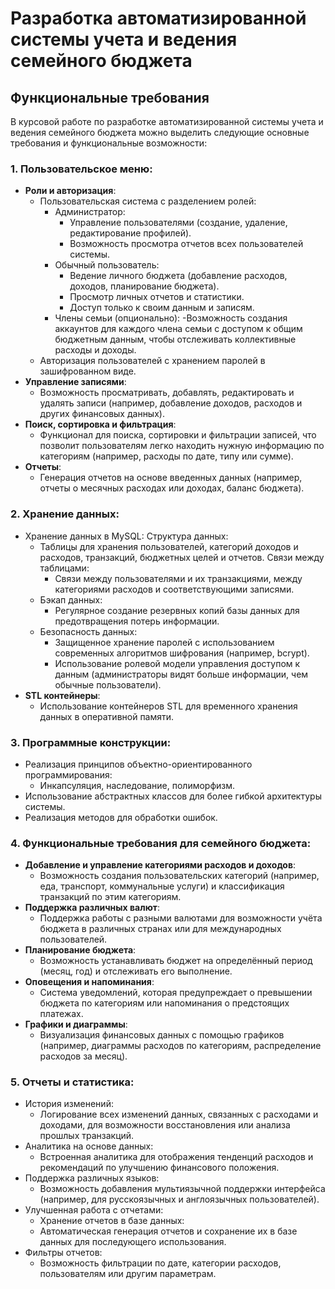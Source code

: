 # Разработка автоматизированной системы учета и ведения семейного бюджета

## Функциональные требования
В курсовой работе по разработке автоматизированной системы учета и ведения семейного бюджета можно выделить следующие основные требования и функциональные возможности:

### 1. **Пользовательское меню**:
   - **Роли и авторизация**:
     - Пользовательская система с разделением ролей:
        - Администратор:
            - Управление пользователями (создание, удаление, редактирование профилей).
            - Возможность просмотра отчетов всех пользователей системы.
        - Обычный пользователь:
            - Ведение личного бюджета (добавление расходов, доходов, планирование бюджета).
            - Просмотр личных отчетов и статистики.
            - Доступ только к своим данным и записям.
        - Члены семьи (опционально):
            -Возможность создания аккаунтов для каждого члена семьи с доступом к общим бюджетным данным, чтобы отслеживать коллективные расходы и доходы.
     - Авторизация пользователей с хранением паролей в зашифрованном виде.
   - **Управление записями**:
     - Возможность просматривать, добавлять, редактировать и удалять записи (например, добавление доходов, расходов и других финансовых данных).
   - **Поиск, сортировка и фильтрация**:
     - Функционал для поиска, сортировки и фильтрации записей, что позволит пользователям легко находить нужную информацию по категориям (например, расходы по дате, типу или сумме).
   - **Отчеты**:
     - Генерация отчетов на основе введенных данных (например, отчеты о месячных расходах или доходах, баланс бюджета).

### 2. **Хранение данных**:
   - Хранение данных в MySQL:
     Структура данных:
        - Таблицы для хранения пользователей, категорий доходов и расходов, транзакций, бюджетных целей и отчетов.
        Связи между таблицами:
            - Связи между пользователями и их транзакциями, между категориями расходов и соответствующими записями.
        - Бэкап данных:
            - Регулярное создание резервных копий базы данных для предотвращения потерь информации.
        - Безопасность данных:
            - Защищенное хранение паролей с использованием современных алгоритмов шифрования (например, bcrypt).
            - Использование ролевой модели управления доступом к данным (администраторы видят больше информации, чем обычные пользователи).
   - **STL контейнеры**:
     - Использование контейнеров STL для временного хранения данных в оперативной памяти.

### 3. **Программные конструкции**:
   - Реализация принципов объектно-ориентированного программирования:
     - Инкапсуляция, наследование, полиморфизм.
   - Использование абстрактных классов для более гибкой архитектуры системы.
   - Реализация методов для обработки ошибок.

### 4. **Функциональные требования для семейного бюджета**:
   - **Добавление и управление категориями расходов и доходов**:
     - Возможность создания пользовательских категорий (например, еда, транспорт, коммунальные услуги) и классификация транзакций по этим категориям.
   - **Поддержка различных валют**:
     - Поддержка работы с разными валютами для возможности учёта бюджета в различных странах или для международных пользователей.
   - **Планирование бюджета**:
     - Возможность устанавливать бюджет на определённый период (месяц, год) и отслеживать его выполнение.
   - **Оповещения и напоминания**:
     - Система уведомлений, которая предупреждает о превышении бюджета по категориям или напоминания о предстоящих платежах.
   - **Графики и диаграммы**:
     - Визуализация финансовых данных с помощью графиков (например, диаграммы расходов по категориям, распределение расходов за месяц).

### 5. **Отчеты и статистика**:
- История изменений:
    - Логирование всех изменений данных, связанных с расходами и доходами, для возможности восстановления или анализа прошлых транзакций.
- Аналитика на основе данных:
    - Встроенная аналитика для отображения тенденций расходов и рекомендаций по улучшению финансового положения.
- Поддержка различных языков:
    - Возможность добавления мультиязычной поддержки интерфейса (например, для русскоязычных и англоязычных пользователей).
- Улучшенная работа с отчетами:
    - Хранение отчетов в базе данных:
    - Автоматическая генерация отчетов и сохранение их в базе данных для последующего использования.
- Фильтры отчетов:
    - Возможность фильтрации по дате, категории расходов, пользователям или другим параметрам.
